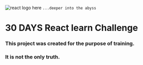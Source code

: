 ![react logo here](http://codereform.com/wp-content/uploads/2018/04/1_vqbnne3zsie1ra0lx0a_sa.png)
 `...deeper into the abyss` 
# 30 DAYS React learn Challenge
### This project was created for the purpose of training. 
### It is not the only truth.

